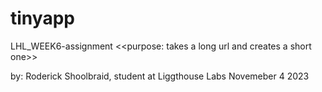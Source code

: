 # tinyapp
LHL_WEEK6-assignment
<<purpose: takes a long url and creates a short one>>

by: Roderick Shoolbraid, student at Liggthouse Labs 
Novemeber 4 2023

